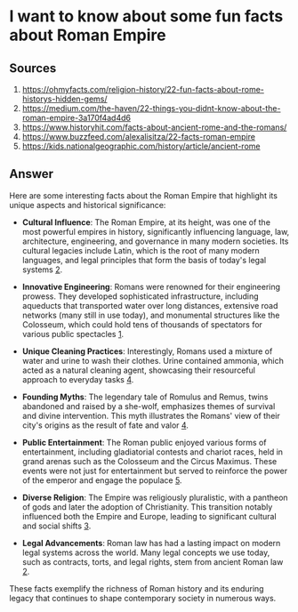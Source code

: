 # I want to know about some fun facts about Roman Empire

## Sources
1. https://ohmyfacts.com/religion-history/22-fun-facts-about-rome-historys-hidden-gems/
2. https://medium.com/the-haven/22-things-you-didnt-know-about-the-roman-empire-3a170f4ad4d6
3. https://www.historyhit.com/facts-about-ancient-rome-and-the-romans/
4. https://www.buzzfeed.com/alexalisitza/22-facts-roman-empire
5. https://kids.nationalgeographic.com/history/article/ancient-rome

## Answer
Here are some interesting facts about the Roman Empire that highlight its unique aspects and historical significance:

- **Cultural Influence**: The Roman Empire, at its height, was one of the most powerful empires in history, significantly influencing language, law, architecture, engineering, and governance in many modern societies. Its cultural legacies include Latin, which is the root of many modern languages, and legal principles that form the basis of today's legal systems [2](https://medium.com/the-haven/22-things-you-didnt-know-about-the-roman-empire-3a170f4ad4d6).

- **Innovative Engineering**: Romans were renowned for their engineering prowess. They developed sophisticated infrastructure, including aqueducts that transported water over long distances, extensive road networks (many still in use today), and monumental structures like the Colosseum, which could hold tens of thousands of spectators for various public spectacles [1](https://ohmyfacts.com/religion-history/22-fun-facts-about-rome-historys-hidden-gems/).

- **Unique Cleaning Practices**: Interestingly, Romans used a mixture of water and urine to wash their clothes. Urine contained ammonia, which acted as a natural cleaning agent, showcasing their resourceful approach to everyday tasks [4](https://www.buzzfeed.com/alexalisitza/22-facts-roman-empire).

- **Founding Myths**: The legendary tale of Romulus and Remus, twins abandoned and raised by a she-wolf, emphasizes themes of survival and divine intervention. This myth illustrates the Romans' view of their city's origins as the result of fate and valor [4](https://www.buzzfeed.com/alexalisitza/22-facts-roman-empire).

- **Public Entertainment**: The Roman public enjoyed various forms of entertainment, including gladiatorial contests and chariot races, held in grand arenas such as the Colosseum and the Circus Maximus. These events were not just for entertainment but served to reinforce the power of the emperor and engage the populace [5](https://kids.nationalgeographic.com/history/article/ancient-rome).

- **Diverse Religion**: The Empire was religiously pluralistic, with a pantheon of gods and later the adoption of Christianity. This transition notably influenced both the Empire and Europe, leading to significant cultural and social shifts [3](https://www.historyhit.com/facts-about-ancient-rome-and-the-romans/).

- **Legal Advancements**: Roman law has had a lasting impact on modern legal systems across the world. Many legal concepts we use today, such as contracts, torts, and legal rights, stem from ancient Roman law [2](https://medium.com/the-haven/22-things-you-didnt-know-about-the-roman-empire-3a170f4ad4d6).

These facts exemplify the richness of Roman history and its enduring legacy that continues to shape contemporary society in numerous ways.